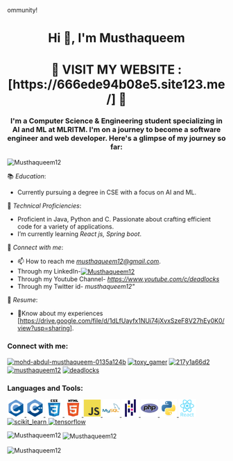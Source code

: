 ommunity!
<h1 align="center">Hi 👋, I'm Musthaqueem</h1>
<h1 align="center"> 🌟 VISIT MY WEBSITE : [https://666ede94b08e5.site123.me/] 🌟 </h1>

<h3 align="center">I'm a Computer Science & Engineering student specializing in AI and ML at MLRITM. I'm on a journey to become a software engineer and web developer. Here's a glimpse of my journey so far:</h3>

<p align="left"> <img src="https://komarev.com/ghpvc/?username=Musthaqueem12&label=Profile%20views&color=0e75b6&style=flat" alt="Musthaqueem12" /> </p>

📚 *Education*:
- Currently pursuing a degree in CSE with a focus on AI and ML.

🔧 *Technical Proficiencies*:
- Proficient in Java, Python and C. Passionate about crafting efficient code for a variety of applications.
-  I’m currently learning *React js, Spring boot*.

  🌟 *Connect with me*:
- 📫 How to reach me *musthaqueem12@gmail.com*.
- Through my LinkedIn-<a href="https://www.linkedin.com/in/mohd-abdul-musthaqueem-0135a124b?utm_source=share&utm_campaign=share_via&utm_content=profile&utm_medium=ios_app" target="blank"><img align="center" src="https://raw.githubusercontent.com/rahuldkjain/github-profile-readme-generator/master/src/images/icons/Social/linked-in-alt.svg" alt="Musthaqueem12" height="18" width="18" /></a>
- Through my Youtube Channel- *https://www.youtube.com/c/deadlocks*
- Through my Twitter id- *musthaqueem12"*


📄 *Resume*:
-  🌱Know about my experiences [https://drive.google.com/file/d/1dLfUayfx1NUi74jXvxSzeF8V27hEy0K0/view?usp=sharing].

<h3 align="left">Connect with me:</h3> 
<p align="left">
<a href="https://www.linkedin.com/in/mohd-abdul-musthaqueem-0135a124b?utm_source=share&utm_campaign=share_via&utm_content=profile&utm_medium=ios_app" target="blank"><img align="center" src="https://raw.githubusercontent.com/rahuldkjain/github-profile-readme-generator/master/src/images/icons/Social/linked-in-alt.svg" alt="mohd-abdul-musthaqueem-0135a124b" height="30" width="40" /></a>
<a href="https://instagram.com/toxy_gamer?igshid=OGQ5ZDc2ODk2ZA==" target="blank"><img align="center" src="https://raw.githubusercontent.com/rahuldkjain/github-profile-readme-generator/master/src/images/icons/Social/instagram.svg" alt="toxy_gamer" height="30" width="40" /></a>
<a href="https://www.hackerrank.com/217y1a66d2" target="blank"><img align="center" src="https://raw.githubusercontent.com/rahuldkjain/github-profile-readme-generator/master/src/images/icons/Social/hackerrank.svg" alt="217y1a66d2" height="30" width="40" /></a>
<a href="https://twitter.com/musthaqueem12" target="blank"><img align="center" src="https://raw.githubusercontent.com/rahuldkjain/github-profile-readme-generator/master/src/images/icons/Social/twitter.svg" alt="musthaqueem12" height="30" width="40" /></a>
<a href="https://www.youtube.com/c/deadlocks" target="blank"><img align="center" src="https://raw.githubusercontent.com/rahuldkjain/github-profile-readme-generator/master/src/images/icons/Social/youtube.svg" alt="deadlocks" height="30" width="40" /></a>

<h3 align="left">Languages and Tools:</h3>
<p align="left"> <a href="https://www.cprogramming.com/" target="_blank" rel="noreferrer"> <img src="https://raw.githubusercontent.com/devicons/devicon/master/icons/c/c-original.svg" alt="c" width="40" height="40"/> </a> <a href="https://www.w3schools.com/cpp/" target="_blank" rel="noreferrer"> <img src="https://raw.githubusercontent.com/devicons/devicon/master/icons/cplusplus/cplusplus-original.svg" alt="cplusplus" width="40" height="40"/> </a> <a href="https://www.w3schools.com/css/" target="_blank" rel="noreferrer"> <img src="https://raw.githubusercontent.com/devicons/devicon/master/icons/css3/css3-original-wordmark.svg" alt="css3" width="40" height="40"/> </a> <a href="https://www.w3.org/html/" target="_blank" rel="noreferrer"> <img src="https://raw.githubusercontent.com/devicons/devicon/master/icons/html5/html5-original-wordmark.svg" alt="html5" width="40" height="40"/> </a> <a href="https://developer.mozilla.org/en-US/docs/Web/JavaScript" target="_blank" rel="noreferrer"> <img src="https://raw.githubusercontent.com/devicons/devicon/master/icons/javascript/javascript-original.svg" alt="javascript" width="40" height="40"/> </a> <a href="https://www.mysql.com/" target="_blank" rel="noreferrer"> <img src="https://raw.githubusercontent.com/devicons/devicon/master/icons/mysql/mysql-original-wordmark.svg" alt="mysql" width="40" height="40"/> </a> <a href="https://pandas.pydata.org/" target="_blank" rel="noreferrer"> <img src="https://raw.githubusercontent.com/devicons/devicon/2ae2a900d2f041da66e950e4d48052658d850630/icons/pandas/pandas-original.svg" alt="pandas" width="40" height="40"/> </a> <a href="https://www.php.net" target="_blank" rel="noreferrer"> <img src="https://raw.githubusercontent.com/devicons/devicon/master/icons/php/php-original.svg" alt="php" width="40" height="40"/> </a> <a href="https://www.python.org" target="_blank" rel="noreferrer"> <img src="https://raw.githubusercontent.com/devicons/devicon/master/icons/python/python-original.svg" alt="python" width="40" height="40"/> </a> <a href="https://reactjs.org/" target="_blank" rel="noreferrer"> <img src="https://raw.githubusercontent.com/devicons/devicon/master/icons/react/react-original-wordmark.svg" alt="react" width="40" height="40"/> </a> <a href="https://scikit-learn.org/" target="_blank" rel="noreferrer"> <img src="https://upload.wikimedia.org/wikipedia/commons/0/05/Scikit_learn_logo_small.svg" alt="scikit_learn" width="40" height="40"/> </a> <a href="https://www.tensorflow.org" target="_blank" rel="noreferrer"> <img src="https://www.vectorlogo.zone/logos/tensorflow/tensorflow-icon.svg" alt="tensorflow" width="40" height="40"/> </a> </p>

<p><img align="left" src="https://github-readme-stats.vercel.app/api/top-langs?username=Musthaqueem12&show_icons=true&locale=en&layout=compact" alt="Musthaqueem12" /></p>

<p>&nbsp;<img align="center" src="https://github-readme-stats.vercel.app/api?username=Musthaqueem12&show_icons=true&locale=en" alt="Musthaqueem12" /></p>

<p><img align="center" src="https://github-readme-streak-stats.herokuapp.com/?user=Musthaqueem12&" alt="Musthaqueem12" /></p>
